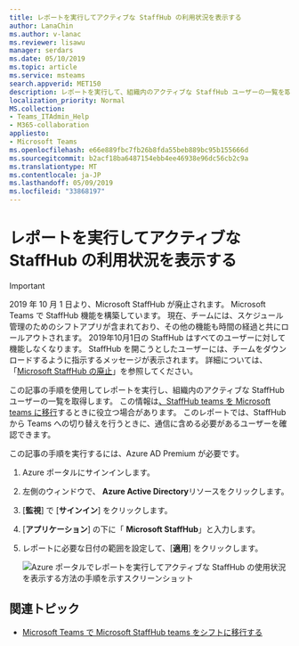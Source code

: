 ```yaml
---
title: レポートを実行してアクティブな StaffHub の利用状況を表示する
author: LanaChin
ms.author: v-lanac
ms.reviewer: lisawu
manager: serdars
ms.date: 05/10/2019
ms.topic: article
ms.service: msteams
search.appverid: MET150
description: レポートを実行して、組織内のアクティブな StaffHub ユーザーの一覧を取得する方法について説明します。
localization_priority: Normal
MS.collection:
- Teams_ITAdmin_Help
- M365-collaboration
appliesto:
- Microsoft Teams
ms.openlocfilehash: e66e889fbc7fb26b8fda55beb889bc95b155666d
ms.sourcegitcommit: b2acf18ba6487154ebb4ee46938e96dc56cb2c9a
ms.translationtype: MT
ms.contentlocale: ja-JP
ms.lasthandoff: 05/09/2019
ms.locfileid: "33868197"
---
```

# <a name="run-a-report-to-show-active-staffhub-usage"></a>レポートを実行してアクティブな StaffHub の利用状況を表示する

> [!IMPORTANT]
> 2019 年 10 月 1 日より、Microsoft StaffHub が廃止されます。 Microsoft Teams で StaffHub 機能を構築しています。 現在、チームには、スケジュール管理のためのシフトアプリが含まれており、その他の機能も時間の経過と共にロールアウトされます。 2019年10月1日の StaffHub はすべてのユーザーに対して機能しなくなります。 StaffHub を開こうとしたユーザーには、チームをダウンロードするように指示するメッセージが表示されます。 詳細については、「[Microsoft StaffHub の廃止](microsoft-staffhub-to-be-retired.md)」を参照してください。  

この記事の手順を使用してレポートを実行し、組織内のアクティブな StaffHub ユーザーの一覧を取得します。 この情報は[、StaffHub teams を Microsoft teams に移行](move-staffhub-teams-to-shifts-in-teams.md)するときに役立つ場合があります。 このレポートでは、StaffHub から Teams への切り替えを行うときに、通信に含める必要があるユーザーを確認できます。

この記事の手順を実行するには、Azure AD Premium が必要です。

1. Azure ポータルにサインインします。
2. 左側のウィンドウで、 **Azure Active Directory**リソースをクリックします。
3. [**監視**] で [**サインイン**] をクリックします。
4. [**アプリケーション**] の下に「 **Microsoft StaffHub**」と入力します。
5. レポートに必要な日付の範囲を設定して、[**適用**] をクリックします。 

    ![Azure ポータルでレポートを実行してアクティブな StaffHub の使用状況を表示する方法の手順を示すスクリーンショット](../../media/staffhub-active-usage-report.png)

## <a name="related-topics"></a>関連トピック

- [Microsoft Teams で Microsoft StaffHub teams をシフトに移行する](move-staffhub-teams-to-shifts-in-teams.md)
